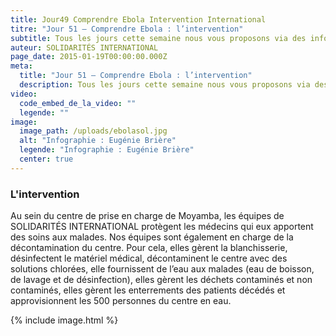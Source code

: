 ```yaml
---
title: Jour49 Comprendre Ebola Intervention International
titre: "Jour 51 – Comprendre Ebola : l’intervention"
subtitle: Tous les jours cette semaine nous vous proposons via des infographies de mieux comprendre le virus Ebola...
auteur: SOLIDARITÉS INTERNATIONAL
page_date: 2015-01-19T00:00:00.000Z
meta:
  title: "Jour 51 – Comprendre Ebola : l’intervention"
  description: Tous les jours cette semaine nous vous proposons via des infographies de mieux comprendre le virus Ebola...
video:
  code_embed_de_la_video: ""
  legende: ""
image:
  image_path: /uploads/ebolasol.jpg
  alt: "Infographie : Eugénie Brière"
  legende: "Infographie : Eugénie Brière"
  center: true
---
```

### L'intervention

Au sein du centre de prise en charge de Moyamba, les &eacute;quipes de SOLIDARIT&Eacute;S INTERNATIONAL prot&egrave;gent les m&eacute;decins qui eux apportent des soins aux malades. Nos &eacute;quipes sont &eacute;galement en charge de la d&eacute;contamination du centre. Pour cela, elles g&egrave;rent la blanchisserie, d&eacute;sinfectent le mat&eacute;riel m&eacute;dical, d&eacute;contaminent le centre avec des solutions chlor&eacute;es, elle fournissent de l’eau aux malades (eau de boisson, de lavage et de d&eacute;sinfection), elles g&egrave;rent les d&eacute;chets contamin&eacute;s et non contamin&eacute;s, elles g&egrave;rent les enterrements des patients d&eacute;c&eacute;d&eacute;s et approvisionnent les 500 personnes du centre en eau.

{% include image.html %}